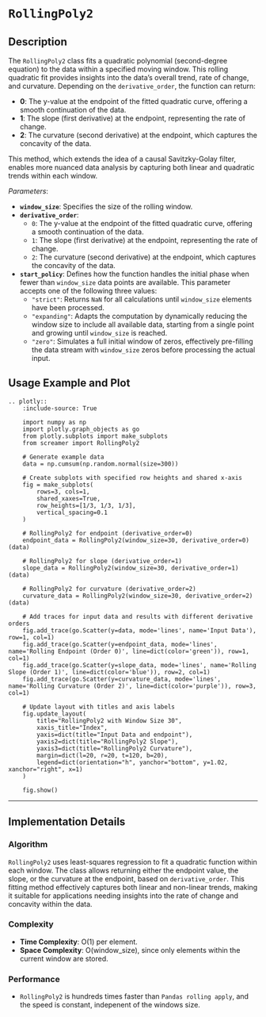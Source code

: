 # `RollingPoly2`

## Description

The `RollingPoly2` class fits a quadratic polynomial (second-degree equation) to the data within a specified moving window. This rolling quadratic fit provides insights into the data’s overall trend, rate of change, and curvature. Depending on the `derivative_order`, the function can return:

- **0**: The y-value at the endpoint of the fitted quadratic curve, offering a smooth continuation of the data.
- **1**: The slope (first derivative) at the endpoint, representing the rate of change.
- **2**: The curvature (second derivative) at the endpoint, which captures the concavity of the data.

This method, which extends the idea of a causal Savitzky-Golay filter, enables more nuanced data analysis by capturing both linear and quadratic trends within each window.

*Parameters*: 
- **`window_size`**: Specifies the size of the rolling window.
- **`derivative_order`**: 
  - `0`: The y-value at the endpoint of the fitted quadratic curve, offering a smooth continuation of the data.
  - `1`: The slope (first derivative) at the endpoint, representing the rate of change.
  - `2`: The curvature (second derivative) at the endpoint, which captures the concavity of the data.
- **`start_policy`**: Defines how the function handles the initial phase when fewer than `window_size` data points are available. This parameter accepts one of the following three values:
  - `"strict"`: Returns `NaN` for all calculations until `window_size` elements have been processed.
  - `"expanding"`: Adapts the computation by dynamically reducing the window size to include all available data, starting from a single point and growing until `window_size` is reached.
  - `"zero"`: Simulates a full initial window of zeros, effectively pre-filling the data stream with `window_size` zeros before processing the actual input.

## Usage Example and Plot

```{eval-rst}
.. plotly::
    :include-source: True

    import numpy as np
    import plotly.graph_objects as go
    from plotly.subplots import make_subplots
    from screamer import RollingPoly2

    # Generate example data
    data = np.cumsum(np.random.normal(size=300))

    # Create subplots with specified row heights and shared x-axis
    fig = make_subplots(
        rows=3, cols=1,
        shared_xaxes=True,
        row_heights=[1/3, 1/3, 1/3],
        vertical_spacing=0.1
    )

    # RollingPoly2 for endpoint (derivative_order=0)
    endpoint_data = RollingPoly2(window_size=30, derivative_order=0)(data)

    # RollingPoly2 for slope (derivative_order=1)
    slope_data = RollingPoly2(window_size=30, derivative_order=1)(data)

    # RollingPoly2 for curvature (derivative_order=2)
    curvature_data = RollingPoly2(window_size=30, derivative_order=2)(data)

    # Add traces for input data and results with different derivative orders
    fig.add_trace(go.Scatter(y=data, mode='lines', name='Input Data'), row=1, col=1)
    fig.add_trace(go.Scatter(y=endpoint_data, mode='lines', name='Rolling Endpoint (Order 0)', line=dict(color='green')), row=1, col=1)
    fig.add_trace(go.Scatter(y=slope_data, mode='lines', name='Rolling Slope (Order 1)', line=dict(color='blue')), row=2, col=1)
    fig.add_trace(go.Scatter(y=curvature_data, mode='lines', name='Rolling Curvature (Order 2)', line=dict(color='purple')), row=3, col=1)

    # Update layout with titles and axis labels
    fig.update_layout(
        title="RollingPoly2 with Window Size 30",
        xaxis_title="Index",
        yaxis=dict(title="Input Data and endpoint"),
        yaxis2=dict(title="RollingPoly2 Slope"),
        yaxis3=dict(title="RollingPoly2 Curvature"),
        margin=dict(l=20, r=20, t=120, b=20),
        legend=dict(orientation="h", yanchor="bottom", y=1.02, xanchor="right", x=1)        
    )

    fig.show()
```

---

## Implementation Details

### Algorithm

`RollingPoly2` uses least-squares regression to fit a quadratic function within each window. The class allows returning either the endpoint value, the slope, or the curvature at the endpoint, based on `derivative_order`. This fitting method effectively captures both linear and non-linear trends, making it suitable for applications needing insights into the rate of change and concavity within the data.

### Complexity

* **Time Complexity**: O(1) per element.
* **Space Complexity**: O(window_size), since only elements within the current window are stored.

### Performance

* `RollingPoly2` is hundreds times faster than `Pandas rolling apply`, and the speed is constant, indepenent of the windows size.